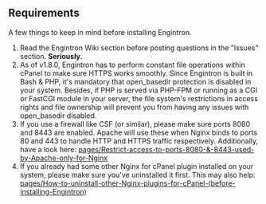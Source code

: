 ## Requirements

A few things to keep in mind before installing Engintron.

1. Read the Engintron Wiki section before posting questions in the "Issues" section. **Seriously**.
2. As of v1.8.0, Engintron has to perform constant file operations within cPanel to make sure HTTPS works smoothly. Since Engintron is built in Bash & PHP, it's mandatory that open\_basedir protection is disabled in your system. Besides, if PHP is served via PHP-FPM or running as a CGI or FastCGI module in your server, the file system's restrictions in access rights and file ownership will prevent you from having any issues with open\_basedir disabled.
3. If you use a firewall like CSF (or similar), please make sure ports 8080 and 8443 are enabled. Apache will use these when Nginx binds to ports 80 and 443 to handle HTTP and HTTPS traffic respectively. Additionally, have a look here: [pages/Restrict-access-to-ports-8080-&-8443-used-by-Apache-only-for-Nginx](pages/Restrict-access-to-ports-8080-&-8443-used-by-Apache-only-for-Nginx.md)
4. If you already had some other Nginx for cPanel plugin installed on your system, please make sure you've uninstalled it first. This may also help: [pages/How-to-uninstall-other-Nginx-plugins-for-cPanel-(before-installing-Engintron)](pages/How-to-uninstall-other-Nginx-plugins-for-cPanel-(before-installing-Engintron).md)

